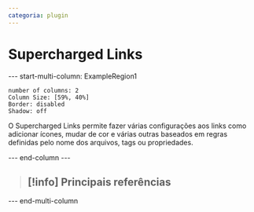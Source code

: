 ```yaml
---
categoria: plugin
---
```

# Supercharged Links

--- start-multi-column: ExampleRegion1  
```column-settings  
number of columns: 2
Column Size: [59%, 40%]
Border: disabled
Shadow: off
```

O Supercharged Links permite fazer várias configurações aos links como adicionar ícones, mudar de cor e várias outras baseados em regras definidas pelo nome dos arquivos, tags ou propriedades.

--- end-column ---

> [!info] Principais referências
>- 

--- end-multi-column